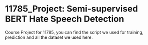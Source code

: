 # 11785_Project: Semi-supervised BERT Hate Speech Detection
Course Project for 11785, you can find the script we used for training, prediction and all the dataset we used here.
